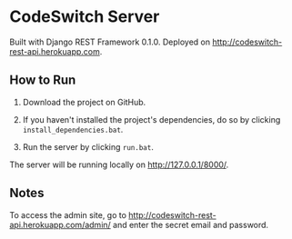 # CodeSwitch Server

Built with Django REST Framework 0.1.0. Deployed on http://codeswitch-rest-api.herokuapp.com.

## How to Run

1. Download the project on GitHub.

2. If you haven't installed the project's dependencies, do so by clicking `install_dependencies.bat`.

3. Run the server by clicking `run.bat`.

The server will be running locally on http://127.0.0.1/8000/.

## Notes

To access the admin site, go to http://codeswitch-rest-api.herokuapp.com/admin/ and enter the secret email and password.